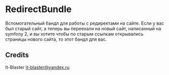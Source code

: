 RedirectBundle
====================

Вспомогательный бандл для работы с редиректами на сайте. Если у вас был старый сайт, а теперь вы переехали на новый сайт, написанный на symfony 2, и вы хотите чтобы по старым ссылкам открывались страницы нового сайта, то этот бандл для вас.


Credits
-------

It-Blaster <it-blaster@yandex.ru>